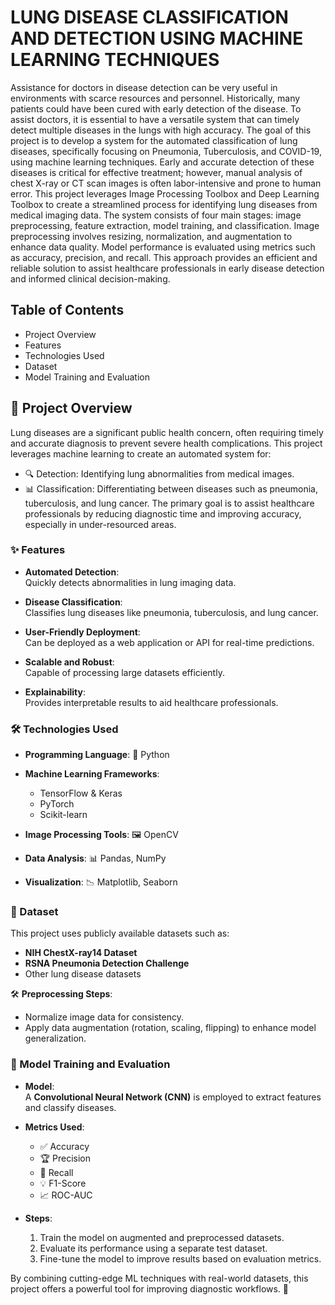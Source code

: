 # LUNG DISEASE CLASSIFICATION AND DETECTION USING MACHINE LEARNING TECHNIQUES 
Assistance for doctors in disease detection can be very useful in environments with scarce resources and personnel. Historically, many patients could have been cured with early detection of the disease. 
To assist doctors, it is essential to have a versatile system that can timely detect multiple diseases in the lungs with high accuracy. 
The goal of this project is to develop a system for the automated classification of lung diseases, specifically focusing on Pneumonia, Tuberculosis, and COVID-19, using machine learning techniques. 
Early and accurate detection of these diseases is critical for effective treatment; however, manual analysis of chest X-ray or CT scan images is often labor-intensive and prone to human error. 
This project leverages Image Processing Toolbox and Deep Learning Toolbox to create a streamlined process for identifying lung diseases from medical imaging data. 
The system consists of four main stages: image preprocessing, feature extraction, model training, and classification. 
Image preprocessing involves resizing, normalization, and augmentation to enhance data quality. 
Model performance is evaluated using metrics such as accuracy, precision, and recall. 
This approach provides an efficient and reliable solution to assist healthcare professionals in early disease detection and informed clinical decision-making.

## Table of Contents
  * Project Overview
  * Features
  * Technologies Used
  * Dataset
  * Model Training and Evaluation 

## 🚀 Project Overview
Lung diseases are a significant public health concern, often requiring timely and accurate diagnosis to prevent severe health complications. 
This project leverages machine learning to create an automated system for:
  * 🔍 Detection: Identifying lung abnormalities from medical images.
  * 📊 Classification: Differentiating between diseases such as pneumonia, tuberculosis, and lung cancer.
The primary goal is to assist healthcare professionals by reducing diagnostic time and improving accuracy, especially in under-resourced areas.

### ✨ Features  

- **Automated Detection**:  
  Quickly detects abnormalities in lung imaging data.  

- **Disease Classification**:  
  Classifies lung diseases like pneumonia, tuberculosis, and lung cancer.  

- **User-Friendly Deployment**:  
  Can be deployed as a web application or API for real-time predictions.  

- **Scalable and Robust**:  
  Capable of processing large datasets efficiently.  

- **Explainability**:  
  Provides interpretable results to aid healthcare professionals.  

### 🛠️ Technologies Used  

- **Programming Language**: 🐍 Python  
- **Machine Learning Frameworks**:  
  - TensorFlow & Keras  
  - PyTorch  
  - Scikit-learn  

- **Image Processing Tools**: 🖼️ OpenCV  
- **Data Analysis**: 📊 Pandas, NumPy  
- **Visualization**: 📉 Matplotlib, Seaborn  


### 📂 Dataset  

This project uses publicly available datasets such as:  
- **NIH ChestX-ray14 Dataset**  
- **RSNA Pneumonia Detection Challenge**  
- Other lung disease datasets  

🛠️ **Preprocessing Steps**:  
- Normalize image data for consistency.  
- Apply data augmentation (rotation, scaling, flipping) to enhance model generalization.  


### 🤖 Model Training and Evaluation  

- **Model**:  
  A **Convolutional Neural Network (CNN)** is employed to extract features and classify diseases.  

- **Metrics Used**:  
  - ✅ Accuracy  
  - 🏆 Precision  
  - 🔄 Recall  
  - 💡 F1-Score  
  - 📈 ROC-AUC  

- **Steps**:  
  1. Train the model on augmented and preprocessed datasets.  
  2. Evaluate its performance using a separate test dataset.  
  3. Fine-tune the model to improve results based on evaluation metrics.  

By combining cutting-edge ML techniques with real-world datasets, this project offers a powerful tool for improving diagnostic workflows. 🌟
